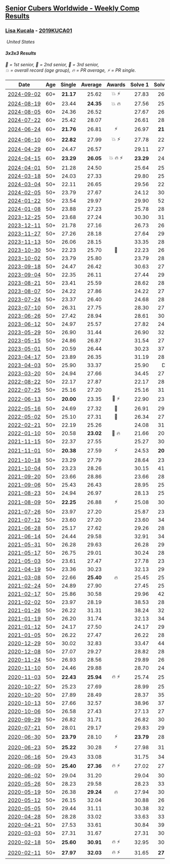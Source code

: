 <style>table {white-space: nowrap;}</style>
<link rel="stylesheet" type="text/css" href="/scw-comp/css/flags.css" />

## [Senior Cubers Worldwide - Weekly Comp Results](/scw-comp/results/)
### [Lisa Kucala](README.md) - [2019KUCA01](https://www.worldcubeassociation.org/persons/2019KUCA01?event=333)

<i class="flag flag-US" />&nbsp;United States

#### 3x3x3 Results

<span style="white-space: nowrap;">🥇 = 1st senior</span>, <span style="white-space: nowrap;">🥈 = 2nd senior</span>, <span style="white-space: nowrap;">🥉 = 3rd senior</span>, <span style="white-space: nowrap;">💥 = overall record (age group)</span>, <span style="white-space: nowrap;">🔥 = PR average</span>, <span style="white-space: nowrap;">⚡ = PR single</span>.

| Date | Age | Single | Average | Awards | Solve 1 | Solve 2 | Solve 3 | Solve 4 | Solve 5 | Video |
| :--: | :--: | --: | --: | :--: | --: | --: | --: | --: | --: | :-- |
| [2024-09-02](../../results/2024-09-02/333.md) | 60+ | **21.17** | 25.62 | 💥 ⚡ | 27.83 | 26.73 | 25.17 | **21.17** | 24.97 | [Desktop](https://www.facebook.com/events/536643418925945/permalink/543283594928594) / [Mobile](https://m.facebook.com/events/536643418925945?view=permalink&id=543283594928594) |
| [2024-08-19](../../results/2024-08-19/333.md) | 60+ | 23.44 | **24.35** | 💥 🔥 | 27.56 | 25.07 | 24.24 | 23.44 | 23.74 | [Desktop](https://www.facebook.com/events/1156782986175552/permalink/1166144841906033) / [Mobile](https://m.facebook.com/events/1156782986175552?view=permalink&id=1166144841906033) |
| [2024-08-05](../../results/2024-08-05/333.md) | 60+ | 24.36 | 26.52 |  | 27.67 | 26.12 | 25.78 | 31.49 | 24.36 | [Desktop](https://www.facebook.com/events/1659713531529180/permalink/1668510337316166) / [Mobile](https://m.facebook.com/events/1659713531529180?view=permalink&id=1668510337316166) |
| [2024-07-22](../../results/2024-07-22/333.md) | 60+ | 25.42 | 28.07 |  | 26.61 | 28.76 | 25.42 | 29.67 | 28.85 | [Desktop](https://www.facebook.com/events/909767637577126/permalink/918855780001645) / [Mobile](https://m.facebook.com/events/909767637577126?view=permalink&id=918855780001645) |
| [2024-06-24](../../results/2024-06-24/333.md) | 60+ | **21.76** | 26.81 | ⚡ | 26.97 | **21.76** | 30.50 | 25.07 | 28.38 | [Desktop](https://www.facebook.com/events/437464695833920/permalink/445220745058315) / [Mobile](https://m.facebook.com/events/437464695833920?view=permalink&id=445220745058315) |
| [2024-06-10](../../results/2024-06-10/333.md) | 60+ | **22.82** | 27.99 | 💥 ⚡ | 27.78 | 22.83 | 43.05 | **22.82** | 33.36 | [Desktop](https://www.facebook.com/events/1031082051776253/permalink/1039477897603335) / [Mobile](https://m.facebook.com/events/1031082051776253?view=permalink&id=1039477897603335) |
| [2024-04-29](../../results/2024-04-29/333.md) | 60+ | 24.47 | 26.57 |  | 29.11 | 27.09 | 25.41 | 27.21 | 24.47 | [Desktop](https://www.facebook.com/events/728652622517739/permalink/736506935065641) / [Mobile](https://m.facebook.com/events/728652622517739?view=permalink&id=736506935065641) |
| [2024-04-15](../../results/2024-04-15/333.md) | 60+ | **23.29** | **26.05** | 💥 🔥 ⚡ | **23.29** | 24.12 | 30.74 | 31.46 | **23.29** | [Desktop](https://www.facebook.com/events/288128664385253/permalink/301063763091743) / [Mobile](https://m.facebook.com/events/288128664385253?view=permalink&id=301063763091743) |
| [2024-04-01](../../results/2024-04-01/333.md) | 50+ | 21.28 | 24.50 |  | 25.64 | 25.54 | 21.28 | 22.33 | 25.76 | [Desktop](https://www.facebook.com/events/399816879472850/permalink/408027548651783) / [Mobile](https://m.facebook.com/events/399816879472850?view=permalink&id=408027548651783) |
| [2024-03-18](../../results/2024-03-18/333.md) | 50+ | 24.03 | 27.33 |  | 29.80 | 25.54 | 26.65 | 32.76 | 24.03 | [Desktop](https://www.facebook.com/events/962609138892132/permalink/969165251569854) / [Mobile](https://m.facebook.com/events/962609138892132?view=permalink&id=969165251569854) |
| [2024-03-04](../../results/2024-03-04/333.md) | 50+ | 22.11 | 26.65 |  | 29.56 | 22.11 | 26.82 | 25.92 | 27.20 | [Desktop](https://www.facebook.com/events/682023687232856/permalink/687297570038801) / [Mobile](https://m.facebook.com/events/682023687232856?view=permalink&id=687297570038801) |
| [2024-02-05](../../results/2024-02-05/333.md) | 50+ | 23.79 | 27.67 |  | 24.12 | 30.88 | 28.02 | 42.92 | 23.79 | [Desktop](https://www.facebook.com/events/3090201184445880/permalink/3102349779897687) / [Mobile](https://m.facebook.com/events/3090201184445880?view=permalink&id=3102349779897687) |
| [2024-01-22](../../results/2024-01-22/333.md) | 50+ | 23.54 | 29.97 |  | 29.90 | 52.85 | 33.59 | 26.41 | 23.54 | [Desktop](https://www.facebook.com/events/1080083269860734/permalink/1087682669100794) / [Mobile](https://m.facebook.com/events/1080083269860734?view=permalink&id=1087682669100794) |
| [2024-01-08](../../results/2024-01-08/333.md) | 50+ | 23.88 | 27.23 |  | 25.78 | 28.59 | 35.74 | 27.32 | 23.88 | [Desktop](https://www.facebook.com/events/1278843609453417/permalink/1282627292408382) / [Mobile](https://m.facebook.com/events/1278843609453417?view=permalink&id=1282627292408382) |
| [2023-12-25](../../results/2023-12-25/333.md) | 50+ | 23.68 | 27.24 |  | 30.30 | 31.45 | 27.32 | 23.68 | 24.11 | [Desktop](https://www.facebook.com/events/231087383363053/permalink/239636859174772) / [Mobile](https://m.facebook.com/events/231087383363053?view=permalink&id=239636859174772) |
| [2023-12-11](../../results/2023-12-11/333.md) | 50+ | 21.78 | 27.16 |  | 26.73 | 26.85 | 27.91 | 31.11 | 21.78 | [Desktop](https://www.facebook.com/events/1404140403643629/permalink/1411479799576356) / [Mobile](https://m.facebook.com/events/1404140403643629?view=permalink&id=1411479799576356) |
| [2023-11-27](../../results/2023-11-27/333.md) | 50+ | 27.26 | 28.18 |  | 27.64 | 29.15 | 27.74 | 27.26 | 30.17 | [Desktop](https://www.facebook.com/events/889636606027860/permalink/895569232101264) / [Mobile](https://m.facebook.com/events/889636606027860?view=permalink&id=895569232101264) |
| [2023-11-13](../../results/2023-11-13/333.md) | 50+ | 26.06 | 28.15 |  | 33.35 | 28.74 | 28.03 | 26.06 | 27.67 | [Desktop](https://www.facebook.com/events/1478121449586426/permalink/1485482905516947) / [Mobile](https://m.facebook.com/events/1478121449586426?view=permalink&id=1485482905516947) |
| [2023-10-30](../../results/2023-10-30/333.md) | 50+ | 22.23 | 25.70 | 🥉 | 22.23 | 26.58 | 26.51 | 24.00 | 31.36 | [Desktop](https://www.facebook.com/events/1074911313795532/permalink/1083219446298052) / [Mobile](https://m.facebook.com/events/1074911313795532?view=permalink&id=1083219446298052) |
| [2023-10-02](../../results/2023-10-02/333.md) | 50+ | 23.79 | 25.80 |  | 23.79 | 28.38 | 23.99 | 25.04 | 29.56 | [Desktop](https://www.facebook.com/events/1518773368939011/permalink/1525354848280863) / [Mobile](https://m.facebook.com/events/1518773368939011?view=permalink&id=1525354848280863) |
| [2023-09-18](../../results/2023-09-18/333.md) | 50+ | 24.47 | 26.42 |  | 30.63 | 27.30 | 25.47 | 24.47 | 26.50 | [Desktop](https://www.facebook.com/events/1636211493537200/permalink/1642445189580497) / [Mobile](https://m.facebook.com/events/1636211493537200?view=permalink&id=1642445189580497) |
| [2023-09-04](../../results/2023-09-04/333.md) | 50+ | 22.35 | 26.11 |  | 27.44 | 29.09 | 22.35 | 26.26 | 24.63 | [Desktop](https://www.facebook.com/events/190773964023185/permalink/200438336390081) / [Mobile](https://m.facebook.com/events/190773964023185?view=permalink&id=200438336390081) |
| [2023-08-21](../../results/2023-08-21/333.md) | 50+ | 23.41 | 25.59 |  | 28.62 | 28.86 | 24.38 | 23.78 | 23.41 | [Desktop](https://www.facebook.com/events/1826888371060368/permalink/1833237070425498) / [Mobile](https://m.facebook.com/events/1826888371060368?view=permalink&id=1833237070425498) |
| [2023-08-07](../../results/2023-08-07/333.md) | 50+ | 24.22 | 27.86 |  | 24.22 | 27.71 | 27.86 | 36.73 | 28.01 | [Desktop](https://www.facebook.com/events/274987855148595/permalink/276843864962994) / [Mobile](https://m.facebook.com/events/274987855148595?view=permalink&id=276843864962994) |
| [2023-07-24](../../results/2023-07-24/333.md) | 50+ | 23.37 | 26.40 |  | 24.68 | 28.92 | 30.35 | 25.60 | 23.37 | [Desktop](https://www.facebook.com/events/1475111463308788/permalink/1480884139398187) / [Mobile](https://m.facebook.com/events/1475111463308788?view=permalink&id=1480884139398187) |
| [2023-07-10](../../results/2023-07-10/333.md) | 50+ | 26.31 | 27.75 |  | 28.30 | 27.20 | 34.16 | 27.74 | 26.31 | [Desktop](https://www.facebook.com/events/198208716234931/permalink/202926179096518) / [Mobile](https://m.facebook.com/events/198208716234931?view=permalink&id=202926179096518) |
| [2023-06-26](../../results/2023-06-26/333.md) | 50+ | 27.42 | 28.94 |  | 28.61 | 30.03 | 30.20 | 27.42 | 28.19 | [Desktop](https://www.facebook.com/events/205496442461873/permalink/213637921647725) / [Mobile](https://m.facebook.com/events/205496442461873?view=permalink&id=213637921647725) |
| [2023-06-12](../../results/2023-06-12/333.md) | 50+ | 24.97 | 25.57 |  | 27.82 | 24.97 | 26.28 | 25.10 | 25.34 | [Desktop](https://www.facebook.com/events/2098018943739146/permalink/2104896833051357) / [Mobile](https://m.facebook.com/events/2098018943739146?view=permalink&id=2104896833051357) |
| [2023-05-29](../../results/2023-05-29/333.md) | 50+ | 26.90 | 31.44 |  | 26.90 | 32.21 | 33.73 | 32.23 | 29.88 | [Desktop](https://www.facebook.com/events/199553879662923/permalink/206363872315257) / [Mobile](https://m.facebook.com/events/199553879662923?view=permalink&id=206363872315257) |
| [2023-05-15](../../results/2023-05-15/333.md) | 50+ | 24.86 | 26.87 |  | 31.54 | 27.59 | 27.32 | 24.86 | 25.71 | [Desktop](https://www.facebook.com/events/943848890264789/permalink/948866056429739) / [Mobile](https://m.facebook.com/events/943848890264789?view=permalink&id=948866056429739) |
| [2023-05-01](../../results/2023-05-01/333.md) | 50+ | 20.59 | 26.44 |  | 30.23 | 37.18 | 20.59 | 26.81 | 22.29 | [Desktop](https://www.facebook.com/events/751816416413742/permalink/758984079030309) / [Mobile](https://m.facebook.com/events/751816416413742?view=permalink&id=758984079030309) |
| [2023-04-17](../../results/2023-04-17/333.md) | 50+ | 23.89 | 26.35 |  | 31.19 | 28.59 | 24.52 | 25.93 | 23.89 | [Desktop](https://www.facebook.com/events/786804792820217/permalink/790458832454813) / [Mobile](https://m.facebook.com/events/786804792820217?view=permalink&id=790458832454813) |
| [2023-04-03](../../results/2023-04-03/333.md) | 50+ | 25.90 | 33.37 |  | 25.90 | DNF | 28.47 | 33.88 | 37.75 | [Desktop](https://www.facebook.com/events/542929047949179/permalink/550254073883343) / [Mobile](https://m.facebook.com/events/542929047949179?view=permalink&id=550254073883343) |
| [2023-03-20](../../results/2023-03-20/333.md) | 50+ | 24.94 | 27.66 |  | 34.45 | 27.14 | 27.78 | 28.05 | 24.94 | [Desktop](https://www.facebook.com/events/241366535002371/permalink/247296684409356) / [Mobile](https://m.facebook.com/events/241366535002371?view=permalink&id=247296684409356) |
| [2022-08-22](../../results/2022-08-22/333.md) | 50+ | 22.17 | 27.87 |  | 22.17 | 28.86 | 27.77 | 26.97 | 32.05 | [Desktop](https://www.facebook.com/events/1050714292295463/permalink/1058900641476828) / [Mobile](https://m.facebook.com/events/1050714292295463?view=permalink&id=1058900641476828) |
| [2022-07-25](../../results/2022-07-25/333.md) | 50+ | 25.16 | 27.20 |  | 25.16 | 31.75 | 27.33 | 27.64 | 26.62 | [Desktop](https://www.facebook.com/events/735191414262810/permalink/742390433542908) / [Mobile](https://m.facebook.com/events/735191414262810?view=permalink&id=742390433542908) |
| [2022-06-13](../../results/2022-06-13/333.md) | 50+ | **20.00** | 23.35 | 🥉 ⚡ | 22.90 | 23.62 | 23.52 | **20.00** | 34.09 | [Desktop](https://www.facebook.com/events/1292279001590904/permalink/1301656630653141) / [Mobile](https://m.facebook.com/events/1292279001590904?view=permalink&id=1301656630653141) |
| [2022-05-16](../../results/2022-05-16/333.md) | 50+ | 24.69 | 27.32 | 🥈 | 26.91 | 29.51 | 30.23 | 25.55 | 24.69 | [Desktop](https://www.facebook.com/events/359265572736727/permalink/362728985723719) / [Mobile](https://m.facebook.com/events/359265572736727?view=permalink&id=362728985723719) |
| [2022-05-02](../../results/2022-05-02/333.md) | 50+ | 25.10 | 27.31 | 🥉 | 26.34 | 27.77 | 27.82 | 25.10 | 31.98 | [Desktop](https://www.facebook.com/events/5764445473571551/permalink/5803098799706218) / [Mobile](https://m.facebook.com/events/5764445473571551?view=permalink&id=5803098799706218) |
| [2022-02-21](../../results/2022-02-21/333.md) | 50+ | 22.19 | 25.26 |  | 24.08 | 31.99 | 22.19 | 28.38 | 23.33 | [Desktop](https://www.facebook.com/events/509549287201075/permalink/513988760090461) / [Mobile](https://m.facebook.com/events/509549287201075?view=permalink&id=513988760090461) |
| [2022-01-10](../../results/2022-01-10/333.md) | 50+ | 20.58 | **23.02** | 🥉 🔥 | 21.66 | 20.58 | 22.16 | 26.95 | 25.25 | [Desktop](https://www.facebook.com/events/461056852143654/permalink/462158532033486) / [Mobile](https://m.facebook.com/events/461056852143654?view=permalink&id=462158532033486) |
| [2021-11-15](../../results/2021-11-15/333.md) | 50+ | 22.37 | 27.55 |  | 25.27 | 30.14 | 31.66 | 27.24 | 22.37 | [Desktop](https://www.facebook.com/events/717487009641909/permalink/720758222648121) / [Mobile](https://m.facebook.com/events/717487009641909?view=permalink&id=720758222648121) |
| [2021-11-01](../../results/2021-11-01/333.md) | 50+ | **20.38** | 27.59 | ⚡ | 24.53 | **20.38** | 27.14 | 42.55 | 31.10 | [Desktop](https://www.facebook.com/events/556108165479652/permalink/559438875146581) / [Mobile](https://m.facebook.com/events/556108165479652?view=permalink&id=559438875146581) |
| [2021-10-18](../../results/2021-10-18/333.md) | 50+ | 23.29 | 27.79 |  | 28.64 | 23.29 | 30.89 | 25.70 | 29.03 | [Desktop](https://www.facebook.com/events/261213032615951/permalink/266968842040370) / [Mobile](https://m.facebook.com/events/261213032615951?view=permalink&id=266968842040370) |
| [2021-10-04](../../results/2021-10-04/333.md) | 50+ | 23.23 | 28.26 |  | 30.15 | 41.65 | 28.38 | 26.25 | 23.23 | [Desktop](https://www.facebook.com/events/1102565390277531/permalink/1105588079975262) / [Mobile](https://m.facebook.com/events/1102565390277531?view=permalink&id=1105588079975262) |
| [2021-09-20](../../results/2021-09-20/333.md) | 50+ | 23.66 | 28.86 |  | 23.66 | 28.50 | 32.61 | 36.16 | 25.46 | [Desktop](https://www.facebook.com/events/836337370416586/permalink/842890843094572) / [Mobile](https://m.facebook.com/events/836337370416586?view=permalink&id=842890843094572) |
| [2021-09-06](../../results/2021-09-06/333.md) | 50+ | 25.43 | 26.43 |  | 28.95 | 25.43 | 26.14 | 27.62 | 25.53 | [Desktop](https://www.facebook.com/events/208105634636421/permalink/214637967316521) / [Mobile](https://m.facebook.com/events/208105634636421?view=permalink&id=214637967316521) |
| [2021-08-23](../../results/2021-08-23/333.md) | 50+ | 24.94 | 26.97 |  | 28.13 | 25.23 | 27.55 | 29.54 | 24.94 | [Desktop](https://www.facebook.com/events/992549044856331/permalink/999826050795297) / [Mobile](https://m.facebook.com/events/992549044856331?view=permalink&id=999826050795297) |
| [2021-08-09](../../results/2021-08-09/333.md) | 50+ | **22.25** | 26.88 | ⚡ | 25.08 | 30.44 | 26.28 | 29.27 | **22.25** | [Desktop](https://www.facebook.com/events/799005364067137/permalink/805154203452253) / [Mobile](https://m.facebook.com/events/799005364067137?view=permalink&id=805154203452253) |
| [2021-07-26](../../results/2021-07-26/333.md) | 50+ | 23.97 | 27.20 |  | 25.87 | 23.97 | 30.68 | 32.39 | 25.05 | [Desktop](https://www.facebook.com/events/345405150546336/permalink/350787200008131) / [Mobile](https://m.facebook.com/events/345405150546336?view=permalink&id=350787200008131) |
| [2021-07-12](../../results/2021-07-12/333.md) | 50+ | 23.60 | 27.20 |  | 23.60 | 34.16 | 26.60 | 30.10 | 24.90 | [Desktop](https://www.facebook.com/events/511699716713156/permalink/518074879408973) / [Mobile](https://m.facebook.com/events/511699716713156?view=permalink&id=518074879408973) |
| [2021-06-28](../../results/2021-06-28/333.md) | 50+ | 25.17 | 27.62 |  | 29.26 | 28.58 | 25.17 | 25.90 | 28.38 | [Desktop](https://www.facebook.com/events/849999075950147/permalink/856096318673756) / [Mobile](https://m.facebook.com/events/849999075950147?view=permalink&id=856096318673756) |
| [2021-06-14](../../results/2021-06-14/333.md) | 50+ | 24.44 | 29.58 |  | 32.91 | 34.75 | 24.44 | 28.15 | 27.67 | [Desktop](https://www.facebook.com/events/318989363128881/permalink/324323449262139) / [Mobile](https://m.facebook.com/events/318989363128881?view=permalink&id=324323449262139) |
| [2021-05-31](../../results/2021-05-31/333.md) | 50+ | 26.28 | 29.63 |  | 26.28 | 29.28 | 30.72 | 31.72 | 28.89 | [Desktop](https://www.facebook.com/events/477312563557358/permalink/482875439667737) / [Mobile](https://m.facebook.com/events/477312563557358?view=permalink&id=482875439667737) |
| [2021-05-17](../../results/2021-05-17/333.md) | 50+ | 26.75 | 29.01 |  | 30.24 | 28.34 | 30.96 | 28.45 | 26.75 | [Desktop](https://www.facebook.com/events/294093895691078/permalink/302881171479017) / [Mobile](https://m.facebook.com/events/294093895691078?view=permalink&id=302881171479017) |
| [2021-05-03](../../results/2021-05-03/333.md) | 50+ | 23.61 | 27.47 |  | 27.78 | 23.61 | 26.16 | 28.46 | 32.22 | [Desktop](https://www.facebook.com/events/2542204919406396/permalink/2549451865348368) / [Mobile](https://m.facebook.com/events/2542204919406396?view=permalink&id=2549451865348368) |
| [2021-04-19](../../results/2021-04-19/333.md) | 50+ | 23.36 | 30.23 |  | 32.13 | 29.82 | 23.36 | 30.87 | 29.99 | [Desktop](https://www.facebook.com/events/195346665532379/permalink/201613574905688) / [Mobile](https://m.facebook.com/events/195346665532379?view=permalink&id=201613574905688) |
| [2021-03-08](../../results/2021-03-08/333.md) | 50+ | 22.66 | **25.40** | 🔥 | 25.45 | 25.66 | 29.72 | 25.10 | 22.66 | [Desktop](https://www.facebook.com/events/286026952942446/permalink/294391792105962) / [Mobile](https://m.facebook.com/events/286026952942446?view=permalink&id=294391792105962) |
| [2021-02-24](../../results/2021-02-24/333.md) | 50+ | 24.89 | 27.90 |  | 27.45 | 25.72 | 30.53 | 38.07 | 24.89 | [Desktop](https://www.facebook.com/events/264199631979561/permalink/269709964761861) / [Mobile](https://m.facebook.com/events/264199631979561?view=permalink&id=269709964761861) |
| [2021-02-17](../../results/2021-02-17/333.md) | 50+ | 25.86 | 30.58 |  | 29.96 | 42.99 | 25.86 | 28.27 | 33.50 | [Desktop](https://www.facebook.com/events/749806039307047/permalink/756865418601109) / [Mobile](https://m.facebook.com/events/749806039307047?view=permalink&id=756865418601109) |
| [2021-02-02](../../results/2021-02-02/333.md) | 50+ | 23.97 | 28.19 |  | 38.53 | 28.55 | 27.56 | 23.97 | 28.46 | [Desktop](https://www.facebook.com/events/176364004262939/permalink/180503913848948) / [Mobile](https://m.facebook.com/events/176364004262939?view=permalink&id=180503913848948) |
| [2021-01-26](../../results/2021-01-26/333.md) | 50+ | 26.22 | 31.31 |  | 38.24 | 32.52 | 28.47 | 32.93 | 26.22 | [Desktop](https://www.facebook.com/events/415506712992555/permalink/419260542617172) / [Mobile](https://m.facebook.com/events/415506712992555?view=permalink&id=419260542617172) |
| [2021-01-19](../../results/2021-01-19/333.md) | 50+ | 26.20 | 31.74 |  | 32.13 | 34.62 | 28.99 | 34.11 | 26.20 | [Desktop](https://www.facebook.com/events/259430338941057/permalink/262341081983316) / [Mobile](https://m.facebook.com/events/259430338941057?view=permalink&id=262341081983316) |
| [2021-01-12](../../results/2021-01-12/333.md) | 50+ | 24.17 | 27.50 |  | 24.17 | 29.62 | 27.19 | 32.59 | 25.70 | [Desktop](https://www.facebook.com/events/154842819532367/permalink/157193195963996) / [Mobile](https://m.facebook.com/events/154842819532367?view=permalink&id=157193195963996) |
| [2021-01-05](../../results/2021-01-05/333.md) | 50+ | 26.22 | 27.47 |  | 26.22 | 28.14 | 27.62 | 27.19 | 27.60 | [Desktop](https://www.facebook.com/events/237822631087555/permalink/241479964055155) / [Mobile](https://m.facebook.com/events/237822631087555?view=permalink&id=241479964055155) |
| [2020-12-29](../../results/2020-12-29/333.md) | 50+ | 30.02 | 32.83 |  | 33.47 | 44.46 | 30.02 | 33.67 | 31.34 | [Desktop](https://www.facebook.com/events/807437066779451/permalink/811376926385465) / [Mobile](https://m.facebook.com/events/807437066779451?view=permalink&id=811376926385465) |
| [2020-12-08](../../results/2020-12-08/333.md) | 50+ | 27.07 | 29.27 |  | 28.82 | 28.98 | 30.78 | 30.00 | 27.07 | [Desktop](https://www.facebook.com/events/1026387727837469/permalink/1029804937495748) / [Mobile](https://m.facebook.com/events/1026387727837469?view=permalink&id=1029804937495748) |
| [2020-11-24](../../results/2020-11-24/333.md) | 50+ | 26.93 | 28.56 |  | 29.89 | 26.93 | 29.44 | 27.00 | 29.25 | [Desktop](https://www.facebook.com/events/418254925863499/permalink/421555028866822) / [Mobile](https://m.facebook.com/events/418254925863499?view=permalink&id=421555028866822) |
| [2020-11-10](../../results/2020-11-10/333.md) | 50+ | 24.46 | 29.88 |  | 28.70 | 24.46 | 34.41 | 26.52 | 36.95 | [Desktop](https://www.facebook.com/events/355672432175632/permalink/360041211738754) / [Mobile](https://m.facebook.com/events/355672432175632?view=permalink&id=360041211738754) |
| [2020-11-03](../../results/2020-11-03/333.md) | 50+ | **22.43** | **25.94** | 🔥 ⚡ | 25.74 | 25.64 | 28.47 | 26.43 | **22.43** | [Desktop](https://www.facebook.com/events/1239637256416110/permalink/1244154179297751) / [Mobile](https://m.facebook.com/events/1239637256416110?view=permalink&id=1244154179297751) |
| [2020-10-27](../../results/2020-10-27/333.md) | 50+ | 25.23 | 27.69 |  | 28.99 | 25.23 | 29.22 | 28.01 | 26.08 | [Desktop](https://www.facebook.com/events/814285582657691/permalink/820095365410046) / [Mobile](https://m.facebook.com/events/814285582657691?view=permalink&id=820095365410046) |
| [2020-10-20](../../results/2020-10-20/333.md) | 50+ | 27.89 | 28.49 |  | 28.37 | 35.97 | 28.98 | 28.13 | 27.89 | [Desktop](https://www.facebook.com/events/1017705805364611/permalink/1022046161597242) / [Mobile](https://m.facebook.com/events/1017705805364611?view=permalink&id=1022046161597242) |
| [2020-10-13](../../results/2020-10-13/333.md) | 50+ | 27.66 | 32.57 |  | 38.96 | 37.41 | 32.14 | 28.15 | 27.66 | [Desktop](https://www.facebook.com/events/2855876438029747/permalink/2863093243974733) / [Mobile](https://m.facebook.com/events/2855876438029747?view=permalink&id=2863093243974733) |
| [2020-10-06](../../results/2020-10-06/333.md) | 50+ | 26.58 | 27.43 |  | 27.13 | 27.84 | 28.04 | 27.33 | 26.58 | [Desktop](https://www.facebook.com/events/2645965315652815/permalink/2651057331810280) / [Mobile](https://m.facebook.com/events/2645965315652815?view=permalink&id=2651057331810280) |
| [2020-09-29](../../results/2020-09-29/333.md) | 50+ | 26.82 | 31.71 |  | 26.82 | 30.02 | 35.72 | 37.06 | 29.38 | [Desktop](https://www.facebook.com/events/1202263490156156/permalink/1207908116258360) / [Mobile](https://m.facebook.com/events/1202263490156156?view=permalink&id=1207908116258360) |
| [2020-07-21](../../results/2020-07-21/333.md) | 50+ | 28.01 | 29.17 |  | 29.83 | 29.28 | 28.39 | 33.14 | 28.01 | [Desktop](https://www.facebook.com/events/1842039515939197/permalink/1847046672105148) / [Mobile](https://m.facebook.com/events/1842039515939197?view=permalink&id=1847046672105148) |
| [2020-06-30](../../results/2020-06-30/333.md) | 50+ | **23.79** | 28.10 | ⚡ | **23.79** | 28.88 | 31.14 | 28.15 | 27.28 | [Desktop](https://www.facebook.com/events/679860472562391/permalink/683843392164099) / [Mobile](https://m.facebook.com/events/679860472562391?view=permalink&id=683843392164099) |
| [2020-06-23](../../results/2020-06-23/333.md) | 50+ | **25.22** | 30.28 | ⚡ | 27.98 | 31.00 | 31.86 | **25.22** | 33.02 | [Desktop](https://www.facebook.com/events/722150235200875/permalink/726579611424604) / [Mobile](https://m.facebook.com/events/722150235200875?view=permalink&id=726579611424604) |
| [2020-06-16](../../results/2020-06-16/333.md) | 50+ | 29.43 | 33.08 |  | 31.75 | 34.24 | 29.43 | 33.26 | 34.67 | [Desktop](https://www.facebook.com/events/604103587178706/permalink/607910766797988) / [Mobile](https://m.facebook.com/events/604103587178706?view=permalink&id=607910766797988) |
| [2020-06-09](../../results/2020-06-09/333.md) | 50+ | **25.40** | **27.36** | 🔥 ⚡ | 27.02 | 27.53 | 29.19 | **25.40** | 27.52 | [Desktop](https://www.facebook.com/events/903549840109576/permalink/908241452973748) / [Mobile](https://m.facebook.com/events/903549840109576?view=permalink&id=908241452973748) |
| [2020-06-02](../../results/2020-06-02/333.md) | 50+ | 29.04 | 31.20 |  | 29.04 | 30.73 | 29.96 | 32.90 | 39.27 | [Desktop](https://www.facebook.com/events/3373950429496747/permalink/3381951992029924) / [Mobile](https://m.facebook.com/events/3373950429496747?view=permalink&id=3381951992029924) |
| [2020-05-26](../../results/2020-05-26/333.md) | 50+ | 28.23 | 29.58 |  | 28.23 | 33.74 | 30.21 | 29.87 | 28.65 | [Desktop](https://www.facebook.com/events/688407551989463/permalink/691372318359653) / [Mobile](https://m.facebook.com/events/688407551989463?view=permalink&id=691372318359653) |
| [2020-05-19](../../results/2020-05-19/333.md) | 50+ | 26.38 | **29.24** | 🔥 | 27.94 | 30.69 | 26.38 | 30.26 | 29.53 | [Desktop](https://www.facebook.com/events/1880761498725633/permalink/1884966041638512) / [Mobile](https://m.facebook.com/events/1880761498725633?view=permalink&id=1884966041638512) |
| [2020-05-12](../../results/2020-05-12/333.md) | 50+ | 26.15 | 32.04 |  | 30.88 | 26.15 | 37.17 | 31.95 | 33.30 | [Desktop](https://www.facebook.com/events/546188069600739/permalink/548185812734298) / [Mobile](https://m.facebook.com/events/546188069600739?view=permalink&id=548185812734298) |
| [2020-05-05](../../results/2020-05-05/333.md) | 50+ | 29.44 | 31.11 |  | 30.38 | 32.20 | 29.44 | 30.76 | 33.49 | [Desktop](https://www.facebook.com/events/3313106775587396/permalink/3317181021846638) / [Mobile](https://m.facebook.com/events/3313106775587396?view=permalink&id=3317181021846638) |
| [2020-04-28](../../results/2020-04-28/333.md) | 50+ | 28.28 | 33.02 |  | 33.63 | 33.80 | 34.39 | 28.28 | 31.62 | [Desktop](https://www.facebook.com/events/535188653858103/permalink/536102793766689) / [Mobile](https://m.facebook.com/events/535188653858103?view=permalink&id=536102793766689) |
| [2020-04-21](../../results/2020-04-21/333.md) | 50+ | 27.53 | 33.61 |  | 30.84 | 39.14 | 39.86 | 30.85 | 27.53 | [Desktop](https://www.facebook.com/events/880278499062375/permalink/884904821933076) / [Mobile](https://m.facebook.com/events/880278499062375?view=permalink&id=884904821933076) |
| [2020-03-03](../../results/2020-03-03/333.md) | 50+ | 27.31 | 31.67 |  | 27.31 | 30.74 | 35.99 | 32.57 | 31.70 | [Desktop](https://www.facebook.com/events/241721610185997/permalink/245712919786866) / [Mobile](https://m.facebook.com/events/241721610185997?view=permalink&id=245712919786866) |
| [2020-02-18](../../results/2020-02-18/333.md) | 50+ | **25.60** | **30.91** | 🔥 ⚡ | 32.95 | 30.91 | **25.60** | 29.64 | 32.19 | [Desktop](https://www.facebook.com/events/2558750947697073/permalink/2561750364063798) / [Mobile](https://m.facebook.com/events/2558750947697073?view=permalink&id=2561750364063798) |
| [2020-02-11](../../results/2020-02-11/333.md) | 50+ | **27.97** | **32.03** | 🔥 ⚡ | 31.65 | **27.97** | 32.75 | 31.70 | 37.00 | [Desktop](https://www.facebook.com/events/616423959107229/permalink/617792025637089) / [Mobile](https://m.facebook.com/events/616423959107229?view=permalink&id=617792025637089) |


<!-- Global site tag (gtag.js) - Google Analytics -->
<script async src="https://www.googletagmanager.com/gtag/js?id=UA-86348435-3"></script>
<script>window.dataLayer = window.dataLayer || []; function gtag() {dataLayer.push(arguments);} gtag('js', new Date()); gtag('config', 'UA-86348435-3');</script>
